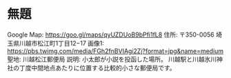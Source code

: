 # 無題

Google Map: https://goo.gl/maps/qyUZDUoB9bPfi1fL8
住所: 〒350-0056 埼玉県川越市松江町1丁目12−17
画像1: https://pbs.twimg.com/media/FGh2fnBVIAgi2Zj?format=jpg&name=medium
聖地: 川越松江郵便局
説明: 小太郎が小説を投函した場所。
川越駅と川越氷川神社の丁度中間地点あたりに位置する比較的小さな郵便局です。